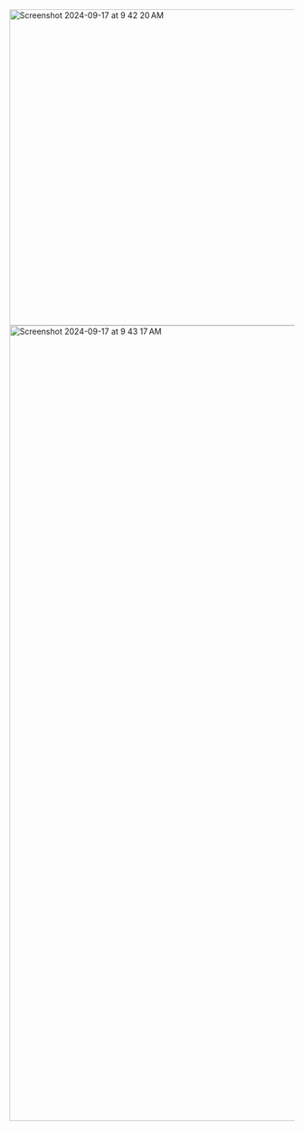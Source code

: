 <img width="559" alt="Screenshot 2024-09-17 at 9 42 20 AM" src="https://github.com/user-attachments/assets/13513abe-5c33-4e20-bd8e-5e86b8668b42">
<img width="1407" alt="Screenshot 2024-09-17 at 9 43 17 AM" src="https://github.com/user-attachments/assets/4a416c45-7e0f-4df9-9eed-ac47c99a880a">

